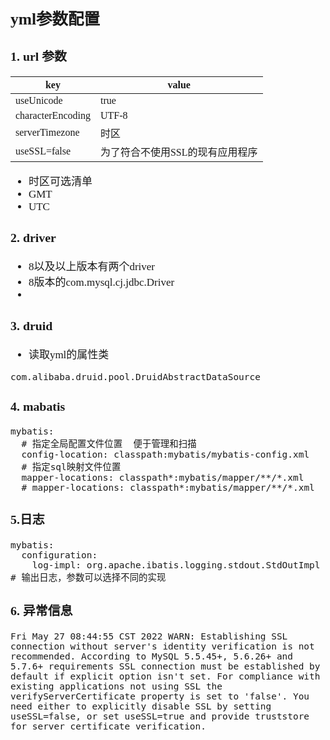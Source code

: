<span  style="font-family: Simsun,serif; font-size: 17px; ">

## yml参数配置



### 1. url 参数

| key               | value             |
|-------------------|-------------------|
| useUnicode        | true              |
| characterEncoding | UTF-8             |
| serverTimezone    | 时区                |
| useSSL=false      | 为了符合不使用SSL的现有应用程序 |

- 时区可选清单
- GMT
- UTC


### 2. driver

- 8以及以上版本有两个driver
- 8版本的com.mysql.cj.jdbc.Driver
- 

### 3. druid

- 读取yml的属性类
~~~
com.alibaba.druid.pool.DruidAbstractDataSource

~~~

### 4. mabatis

~~~
mybatis:
  # 指定全局配置文件位置  便于管理和扫描
  config-location: classpath:mybatis/mybatis-config.xml
  # 指定sql映射文件位置
  mapper-locations: classpath*:mybatis/mapper/**/*.xml
  # mapper-locations: classpath*:mybatis/mapper/**/*.xml
~~~

### 5.日志

~~~
mybatis:
  configuration:
    log-impl: org.apache.ibatis.logging.stdout.StdOutImpl # 输出日志，参数可以选择不同的实现
~~~

### 6. 异常信息

~~~
Fri May 27 08:44:55 CST 2022 WARN: Establishing SSL connection without server's identity verification is not recommended. According to MySQL 5.5.45+, 5.6.26+ and 5.7.6+ requirements SSL connection must be established by default if explicit option isn't set. For compliance with existing applications not using SSL the verifyServerCertificate property is set to 'false'. You need either to explicitly disable SSL by setting useSSL=false, or set useSSL=true and provide truststore for server certificate verification.
~~~

</span>